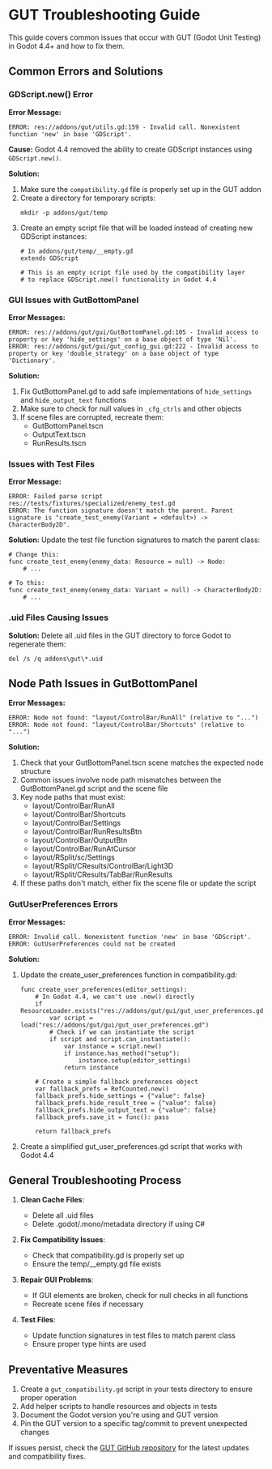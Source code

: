 # GUT Troubleshooting Guide

This guide covers common issues that occur with GUT (Godot Unit Testing) in Godot 4.4+ and how to fix them.

## Common Errors and Solutions

### GDScript.new() Error

**Error Message:**
```
ERROR: res://addons/gut/utils.gd:159 - Invalid call. Nonexistent function 'new' in base 'GDScript'.
```

**Cause:**
Godot 4.4 removed the ability to create GDScript instances using `GDScript.new()`.

**Solution:**
1. Make sure the `compatibility.gd` file is properly set up in the GUT addon
2. Create a directory for temporary scripts:
   ```
   mkdir -p addons/gut/temp
   ```
3. Create an empty script file that will be loaded instead of creating new GDScript instances:
   ```
   # In addons/gut/temp/__empty.gd
   extends GDScript
   
   # This is an empty script file used by the compatibility layer
   # to replace GDScript.new() functionality in Godot 4.4
   ```

### GUI Issues with GutBottomPanel

**Error Messages:**
```
ERROR: res://addons/gut/gui/GutBottomPanel.gd:105 - Invalid access to property or key 'hide_settings' on a base object of type 'Nil'.
ERROR: res://addons/gut/gui/gut_config_gui.gd:222 - Invalid access to property or key 'double_strategy' on a base object of type 'Dictionary'.
```

**Solution:**
1. Fix GutBottomPanel.gd to add safe implementations of `hide_settings` and `hide_output_text` functions
2. Make sure to check for null values in `_cfg_ctrls` and other objects
3. If scene files are corrupted, recreate them:
   - GutBottomPanel.tscn
   - OutputText.tscn
   - RunResults.tscn

### Issues with Test Files

**Error Message:**
```
ERROR: Failed parse script res://tests/fixtures/specialized/enemy_test.gd
ERROR: The function signature doesn't match the parent. Parent signature is "create_test_enemy(Variant = <default>) -> CharacterBody2D".
```

**Solution:**
Update the test file function signatures to match the parent class:

```gdscript
# Change this:
func create_test_enemy(enemy_data: Resource = null) -> Node:
    # ...

# To this:
func create_test_enemy(enemy_data: Variant = null) -> CharacterBody2D:
    # ...
```

### .uid Files Causing Issues

**Solution:**
Delete all .uid files in the GUT directory to force Godot to regenerate them:

```
del /s /q addons\gut\*.uid
```

## Node Path Issues in GutBottomPanel

**Error Messages:**
```
ERROR: Node not found: "layout/ControlBar/RunAll" (relative to "...")
ERROR: Node not found: "layout/ControlBar/Shortcuts" (relative to "...")
```

**Solution:**
1. Check that your GutBottomPanel.tscn scene matches the expected node structure
2. Common issues involve node path mismatches between the GutBottomPanel.gd script and the scene file
3. Key node paths that must exist:
   - layout/ControlBar/RunAll
   - layout/ControlBar/Shortcuts
   - layout/ControlBar/Settings
   - layout/ControlBar/RunResultsBtn
   - layout/ControlBar/OutputBtn
   - layout/ControlBar/RunAtCursor
   - layout/RSplit/sc/Settings
   - layout/RSplit/CResults/ControlBar/Light3D
   - layout/RSplit/CResults/TabBar/RunResults
4. If these paths don't match, either fix the scene file or update the script

### GutUserPreferences Errors

**Error Messages:**
```
ERROR: Invalid call. Nonexistent function 'new' in base 'GDScript'.
ERROR: GutUserPreferences could not be created
```

**Solution:**
1. Update the create_user_preferences function in compatibility.gd:
   ```gdscript
   func create_user_preferences(editor_settings):
       # In Godot 4.4, we can't use .new() directly
       if ResourceLoader.exists("res://addons/gut/gui/gut_user_preferences.gd"):
           var script = load("res://addons/gut/gui/gut_user_preferences.gd")
           # Check if we can instantiate the script
           if script and script.can_instantiate():
               var instance = script.new()
               if instance.has_method("setup"):
                   instance.setup(editor_settings)
               return instance
       
       # Create a simple fallback preferences object
       var fallback_prefs = RefCounted.new()
       fallback_prefs.hide_settings = {"value": false}
       fallback_prefs.hide_result_tree = {"value": false}
       fallback_prefs.hide_output_text = {"value": false}
       fallback_prefs.save_it = func(): pass
       
       return fallback_prefs
   ```
2. Create a simplified gut_user_preferences.gd script that works with Godot 4.4

## General Troubleshooting Process

1. **Clean Cache Files**:
   - Delete all .uid files
   - Delete .godot/.mono/metadata directory if using C#
   
2. **Fix Compatibility Issues**:
   - Check that compatibility.gd is properly set up
   - Ensure the temp/__empty.gd file exists
   
3. **Repair GUI Problems**:
   - If GUI elements are broken, check for null checks in all functions
   - Recreate scene files if necessary
   
4. **Test Files**:
   - Update function signatures in test files to match parent class
   - Ensure proper type hints are used

## Preventative Measures

1. Create a `gut_compatibility.gd` script in your tests directory to ensure proper operation
2. Add helper scripts to handle resources and objects in tests
3. Document the Godot version you're using and GUT version
4. Pin the GUT version to a specific tag/commit to prevent unexpected changes

If issues persist, check the [GUT GitHub repository](https://github.com/bitwes/Gut) for the latest updates and compatibility fixes. 